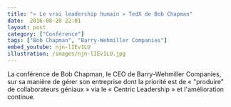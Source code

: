 ```yaml
---
title: "« Le vrai leadership humain » TedX de Bob Chapman"
date:  2016-08-20 22:01
layout: post
category: ["Conférence"]
tags: ["Bob Chapman", "Barry-Wehmiller Companies"]
embed_youtube: njn-lIEv1LU
illustration: /images/njn-lIEv1LU.jpg
---
```


La conférence de Bob Chapman, le CEO de Barry-Wehmiller Companies, sur sa manière de gérer son entreprise dont la priorité est de « "produire" de collaborateurs géniaux » via le « Centric Leadership » et l'amélioration continue.
